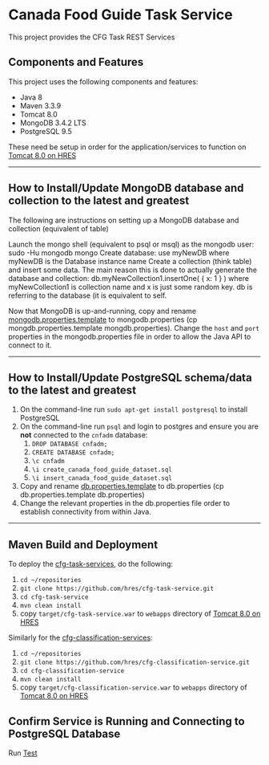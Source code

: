 # Canada Food Guide Task Service

This project provides the CFG Task REST Services

## Components and Features

This project uses the following components and features:

* Java       8
* Maven      3.3.9
* Tomcat     8.0
* MongoDB    3.4.2 LTS
* PostgreSQL 9.5

These need be setup in order for the application/services to function on [Tomcat 8.0 on HRES]

---

## How to Install/Update MongoDB database and collection to the latest and greatest 
The following are instructions on setting up a MongoDB database and collection (equivalent of table)

Launch the mongo shell (equivalent to psql or msql) as the mongodb user: sudo -Hu mongodb mongo
Create database: use myNewDB where myNewDB is the Database instance name
Create a collection (think table) and insert some data. The main reason this is done to actually generate the database and collection: db.myNewCollection1.insertOne( { x: 1 } ) where myNewCollection1 is collection name and x is just some random key. db is referring to the database (it is equivalent to self.

Now that MongoDB is up-and-running, copy and rename [mongodb.properties.template] to mongodb.properties (cp mongdb.properties.template mongdb.properties).  Change the `host` and `port` properties in the mongodb.properties file in order to allow the Java API to connect to it.

---

## How to Install/Update PostgreSQL schema/data to the latest and greatest

1. On the command-line run `sudo apt-get install postgresql` to install PostgreSQL
2. On the command-line run `psql` and login to postgres and ensure you are **not** connected to the `cnfadm` database:
	1. `DROP DATABASE cnfadm;`
	2. `CREATE DATABASE cnfadm;`
	3. `\c cnfadm`
	4. `\i create_canada_food_guide_dataset.sql`
	5. `\i insert_canada_food_guide_dataset.sql`
3. Copy and rename [db.properties.template] to db.properties (cp db.properties.template db.properties)
4. Change the relevant properties in the db.properties file order to establish connectivity from within Java.

---


## Maven Build and Deployment

To deploy the [cfg-task-services], do the following:

1. `cd ~/repositories`
2. `git clone https://github.com/hres/cfg-task-service.git`
3. `cd cfg-task-service`
4. `mvn clean install`
5. copy `target/cfg-task-service.war` to `webapps` directory of [Tomcat 8.0 on HRES]

Similarly for the [cfg-classification-services]:

1. `cd ~/repositories`
2. `git clone https://github.com/hres/cfg-classification-service.git`
3. `cd cfg-classification-service`
4. `mvn clean install`
5. copy `target/cfg-classification-service.war` to `webapps` directory of [Tomcat 8.0 on HRES]

## Confirm Service is Running and Connecting to PostgreSQL Database

Run [Test]

[//]: # (These are the references links used in the body of this note and get stripped out when the markdown processor does its thing.  There is no need to format nicely because it should not be seen.)

[install-mongodb-on-ubuntu]:        <https://docs.mongodb.com/manual/tutorial/install-mongodb-on-ubuntu/>
[cfg-task-services]:                <https://github.com/hres/cfg-task-service.git>
[cfg-classification-services]:      <https://github.com/hres/cfg-classification-service.git>
[Tomcat 8.0 on HRES]:               <https://java-dev.hres.ca>
[Test]:                             <https://java-dev.hres.ca/cfg-task-service/service/datasets/status>
[mongodb.properties.template]:      <https://github.com/hres/cfg-task-service/blob/master/src/main/java/ca/gc/ip346/util/mongodb.properties.template>
[db.properties.template]:           <https://github.com/hres/cfg-task-service/blob/master/src/main/java/ca/gc/ip346/util/db.properties.template>
